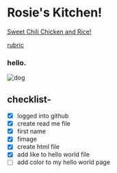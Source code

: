 # Rosie's Kitchen!


[Sweet Chili Chicken and Rice!](https://rosie080.github.io/helloworld/)

[rubric](https://rosie080.github.io/index.html/)
### hello.
![dog](https://i.pinimg.com/236x/65/c4/18/65c4182bbcba121c3a8b2a6fe37e21d8.jpg?nii=t)

## checklist- 
- [x] logged into github
- [x] create read me file
- [x] first name
- [x] fimage
- [x] create html file
- [x] add like to hello world file
- [ ] add color to my hello world page
